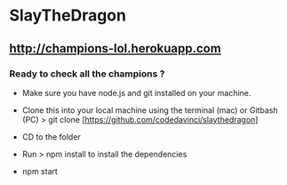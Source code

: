 SlayTheDragon
===============================

http://champions-lol.herokuapp.com
--------------------------

### Ready to check all the champions ?

* Make sure you have node.js and git installed on your machine.

* Clone this into your local machine using the terminal (mac) or Gitbash (PC) > git clone [https://github.com/codedavinci/slaythedragon]

* CD to the folder 

* Run > npm install to install the  dependencies

* npm start

